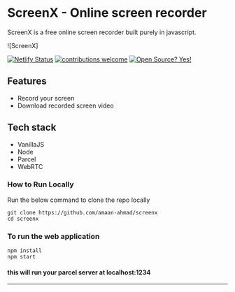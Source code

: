 # ScreenX - Online screen recorder

ScreenX is a free online screen recorder built purely in javascript.

![ScreenX]

[![Netlify Status](https://api.netlify.com/api/v1/badges/e5be14e5-cbff-4445-b81f-75b5cdfa33d4/deploy-status)](https://app.netlify.com/sites/screenx/deploys)
[
![contributions welcome](https://img.shields.io/badge/contributions-welcome-brightgreen.svg?style=flat)](https://github.com/dwyl/esta/issues) [![Open Source? Yes!](https://badgen.net/badge/Open%20Source%20%3F/Yes%21/blue?icon=github)](https://github.com/kothariji/SyntaxMeets)



## Features

- Record your screen
- Download recorded screen video

## Tech stack

- VanillaJS
- Node
- Parcel
- WebRTC

### How to Run Locally

Run the below command to clone the repo locally

```
git clone https://github.com/amaan-ahmad/screenx
cd screenx
```

### To run the web application

```
npm install
npm start
```

#### this will run your parcel server at localhost:1234

---

